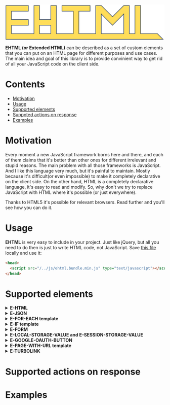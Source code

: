 <img src="https://raw.githubusercontent.com/Guseyn/logos/master/ehtml.svg?sanitize=true">

**EHTML (or Extended HTML)** can be described as a set of custom elements that you can put on an HTML page for different purposes and use cases. The main idea and goal of this library is to provide convinient way to get rid of all your JavaScript code on the client side.

# Contents

- [Motivation](#motivation)
- [Usage](#usage)
- [Supported elements](#supported-elements)
- [Suppoted actions on response](#suppoted-actions-on-response)
- [Examples](#examples)

# Motivation

Every moment a new JavaScript framework borns here and there, and each of them claims that it's better than other ones for different irrelevant and stupid reasons. The main problem with all those frameworks is JavaScript. And I like this language very much, but it's painful to maintain. Mostly because it's difficult(or even impossible) to make it completely declarative on the client side. On the other hand, HTML is a completely declarative language, it's easy to read and modify. So, why don't we try to replace JavaScript with HTML where it's possible (or just everywhere).

Thanks to HTML5 it's possible for relevant browsers. Read further and you'll see how you can do it.

# Usage

**EHTML** is very easy to include in your project. Just like jQuery, but all you need to do then is just to write HTML code, not JavaScript. Save [this file](https://github.com/Guseyn/EHTML/blob/master/ehtml.bundle.min.js) locally and use it:

```html
<head>
  <script src="/../js/ehtml.bundle.min.js" type="text/javascript"></script>
</head>
```

# Supported elements

<details>
  <summary><b>E-HTML</b></summary>

  Sometimes html files can be very big, so why not just split them into different smaller html files and put sort of links to them in the main html file? `e-html` allows you to do that by introducing a module system in HTML.

  So, let's say we have main `articles.html` file

  ```html
    <!DOCTYPE html>
    <html xmlns="http://www.w3.org/1999/xhtml" lang="en">

      <head>
        <link rel="shortcut icon" href="/../images/favicon.ico"/>
        <meta charset="UTF-8">
        <meta name="viewport" content="width=device-width, initial-scale=1">
        <title>e-html</title>
        <link rel="stylesheet" href="/../css/main.css">
        <script src="/../js/ehtml.bundle.min.js" type="text/javascript"></script>
      </head>

      <body class="main">
        <div class="articles">

          <e-html data-src="/../html/first.html"></e-html>
          <e-html data-src="/../html/second.html"></e-html>
          <e-html data-src="/../html/third.html"></e-html>
          <e-html data-src="/../html/fourth.html"></e-html>
          <e-html data-src="/../html/fifth.html"></e-html>
          <e-html data-src="/../html/sixth.html"></e-html>

        </div>
      </body>

    </html>
  ```

  and as you can see, we have 6 `e-html` tags there. And each of them refers to some html file which contains some part of the `article.hmtl`. This tag has only one custom attribute `data-src`, which tells us where exactly the file that we want to include is served.

  And for example, `first.html` would look something like this

  ```html
    <div class="article">
      <!-- some content of the first article -->
    </div>
  ```

  And when you open `articles.html` in a browser, it will be rendered as if you included all the parts in one file:

  ```html
    <!DOCTYPE html>
    <html xmlns="http://www.w3.org/1999/xhtml" lang="en">

      <head>
        <link rel="shortcut icon" href="/../images/favicon.ico"/>
        <meta charset="UTF-8">
        <meta name="viewport" content="width=device-width, initial-scale=1">
        <title>e-html</title>
        <link rel="stylesheet" href="/../css/main.css">
        <script src="/../js/ehtml.bundle.min.js" type="text/javascript"></script>
      </head>

      <body class="main">
        <div class="articles">

          <div class="article">
            <!-- content of the first article -->
          </div>
          <div class="article">
            <!-- content of the second article -->
          </div>
          <div class="article">
            <!-- content of the third article -->
          </div>
          <div class="article">
            <!-- content of the fourth article -->
          </div>
          <div class="article">
            <!-- content of the fith article -->
          </div>
          <div class="article">
            <!-- content of the sixth article -->
          </div>

        </div>
      </body>

    </html>
  ```

  The main benefit of using this element is that you can much more easily modify your big html files. So, instead of having one big html file where you have to find a specific part of it to modify, you can just find a file, which contains this specific part and make changes there.

  Of course, this element make an additional http(s) request for fetching a specific part, but you can always cache the files, so it would not cause any performance issues.
</details>

<details>
  <summary><b>E-JSON</b></summary>

  `e-json` allows you to fetch `json` resource by `GET` request from the server and apply some actions on the response. So, for example, let's say you have an endpoint `/album/{title}`, which returns following response:

  ```json
    title = 'Humbug'
    {
      "title": "Humbug",
      "artist": "Arctic Monkeys",
      "type": "studio album",
      "releaseDate": "19 August 2009",
      "genre": "psychedelic rock, hard rock, stoner rock, desert rock",
      "length": "39:20",
      "label": "Domino",
      "producer": "James Ford, Joshua Homme"
    }
  ```

  Then you can fetch it via `e-json` like in following html code:

  ```html
    <e-json
      data-src="/../album/Humbug"
      data-response-name="albumResponse"
      data-actions-on-response="
        mapObjToElm('${albumResponse.body}', '#album-info');
      "
    >
      <div id="album-info" data-object-name="album">
        <div data-text="Title: ${album.title}"></div>
        <div data-text="Artist: ${album.artist}"></div>
        <div data-text="Type: ${album.type}"></div>
        <div data-text="Release date: ${album.releaseDate}"></div>
        <div data-text="Genre: ${album.genre}"></div>
        <div data-text="Length: ${album.length}"></div>
        <div data-text="Label: ${album.label}"></div>
        <div data-text="Producer: ${album.producer}"></div>
      </div>
    </e-json>
  ```

  So, `e-json` has attributes `data-src` which tells us where from we can fetch `json` response. Attribute `data-response-name` specifies the name that we want to use for the response. It contains `body`, `statusCode` and `headers` properties, so you can use them in the attribute `data-actions-on-response`. In this case we just decided to map `body` of our response to the element with id `album-info`, which also must have attribute `data-object-name`. This attribute specifies the name of the object that we want to map. It's important to mention that you can map object only to an element, which is in `e-json` that provides the object for mapping. More details about actions on response you can find in [this section](#suppoted-actions-on-response).

  If you need some request headers, you can specify them in the attribute `data-request-headers` with format `{ "headerName": "headerValue", ... }`.

  You can also add attributes `data-ajax-icon` and `data-progress-bar` as element selectors for presenting progress of fetching data from server. You can see how to use them in the [examples](#examples).

</details>

<details>
  <summary><b>E-FOR-EACH template</b></summary>

  You can use standard `template` html element with attribute `is="e-for-each"` for iterating some object for mapping to an element. So, let's say you have an endpoint `/album/{title}/songs`, which returns following response:

  ```json
    title = 'Humbug'
    {
      "title": "Humbug",
      "artist": "Arctic Monkeys",
      "songs": [
        { "title": "My Propeller", "length": "3:27" },
        { "title": "Crying Lightning", "length": "3:43" },
        { "title": "Dangerous Animals", "length": "3:30" },
        { "title": "Secret Door", "length": "3:43" },
        { "title": "Potion Approaching", "length": "3:32" },
        { "title": "Fire and the Thud", "length": "3:57" },
        { "title": "Cornerstone", "length": "3:18" },
        { "title": "Dance Little Liar", "length": "4:43" },
        { "title": "Pretty Visitors", "length": "3:40" },
        { "title": "The Jeweller's Hands", "length": "5:42" }
      ]
    }
  ```

  Then your html code would be something like this:

  ```html
    <e-json
      data-src="/../album/Humbug/songs"
      data-response-name="albumResponse"
      data-actions-on-response="
        mapObjToElm('${albumResponse.body}', '#album-info');
      "
    >
      <div id="album-info" data-object-name="album">

        <div data-text="Title: ${album.title}"></div>
        <div data-text="Artist: ${album.artist}"></div>

        <div><b data-text="${album.songs.length} songs:"></b></div>
        <template is="e-for-each" data-list-to-iterate="${album.songs}" data-item-name="song">
          <div class="song-box">
            <div data-text="No. ${song.index}/${album.songs.length}"></div>
            <div data-text="Title: ${song.title}"></div>
            <div data-text="Length: ${song.length}"></div>
          </div>
        </template>

      </div>
    </e-json>
  ```

  So, as you can see it's pretty straightforward: `e-for-each template` has attribute `data-list-to-iterate` where you can specify the list from the mapped object that you want to iterate. And attribute `data-item-name` specifies the name of the item that you want to map to the `template`. You can also use `index` property of the item in the mapping which starts from 1.

  When you open a browser, `template` will be replaced with its `n` times duplicated inner content for each item, where `n` is the length of list that has been iterated:

  ```html
    <e-json
      data-src="/../album/Humbug/songs"
      data-response-name="albumResponse"
      data-actions-on-response="
        mapObjToElm('${albumResponse.body}', '#album-info');
      "
    >
      <div id="album-info" data-object-name="album">

        <div>Title: Humbug</div>
        <div>Artist: Arctic Monkeys</div>

        <div><b>10 songs:</b></div>
        <div class="song-box">
          <div>No. 1/10</div>
          <div>Title: My Propeller</div>
          <div>Length: 3:27</div>
        </div>
        <div class="song-box">
          <div>No. 2/10</div>
          <div>Title: Crying Lightning</div>
          <div>Length: 3:43</div>
        </div>
        <div class="song-box">
          <div>No. 3/10</div>
          <div>Title: Dangerous Animals</div>
          <div>Length: 3:30</div>
        </div>
        <div class="song-box">
          <div>No. 4/10</div>
          <div>Title: Secret Door</div>
          <div>Length: 3:43</div>
        </div>
        <div class="song-box">
          <div>No. 5/10</div>
          <div>Title: Potion Approaching</div>
          <div>Length: 3:32</div>
        </div>
        <div class="song-box">
          <div>No. 6/10</div>
          <div>Title: Fire and the Thud</div>
          <div>Length: 3:57</div>
        </div>
        <div class="song-box">
          <div>No. 7/10</div>
          <div>Title: Cornerstone</div>
          <div>Length: 3:18</div>
        </div>
        <div class="song-box">
          <div>No. 8/10</div>
          <div>Title: Dance Little Liar</div>
          <div>Length: 4:43</div>
        </div>
        <div class="song-box">
          <div>No. 9/10</div>
          <div>Title: Pretty Visitors</div>
          <div>Length: 3:40</div>
        </div>
        <div class="song-box">
          <div>No. 10/10</div>
          <div>Title: The Jeweller's Hands</div>
          <div>Length: 5:42</div>
        </div>

      </div>
    </e-json>
  ```

</details>

<details>
  <summary><b>E-IF template</b></summary>

   This standard `template` html element with attribute `is="e-if"` decides if some particular part of html needs to be displayed or not while mapping some object to an element. So, let's say you have an endpoint `/album/{title}/songs`, which returns following response:

  ```json
    title = 'Humbug'
    {
      "title": "Humbug",
      "artist": "Arctic Monkeys",
      "songs": [
        { "title": "My Propeller", "length": "3:27" },
        { "title": "Crying Lightning", "length": "3:43" },
        { "title": "Dangerous Animals", "length": "3:30" },
        { "title": "Secret Door", "length": "3:43" },
        { "title": "Potion Approaching", "length": "3:32" },
        { "title": "Fire and the Thud", "length": "3:57" },
        { "title": "Cornerstone", "length": "3:18" },
        { "title": "Dance Little Liar", "length": "4:43" },
        { "title": "Pretty Visitors", "length": "3:40" },
        { "title": "The Jeweller's Hands", "length": "5:42" }
      ]
    }
  ```

  And you would like to display only songs that shorter than '3:30' in length. Then your html code would be something like this:

  ```html
    <e-json
      data-src="/../album/Humbug/songs"
      data-response-name="albumResponse"
      data-actions-on-response="
        mapObjToElm('${albumResponse.body}', '#album-info');
      "
    >
      <div id="album-info" data-object-name="album">

        <div data-text="Title: ${album.title}"></div>
        <div data-text="Artist: ${album.artist}"></div>

        <div><b>Songs that shorter than 3:30:</b></div>
        <template is="e-for-each" data-list-to-iterate="${album.songs}" data-item-name="song">

          <template is="e-if"
            data-condition-to-display="${(song.length.split(':')[0] * 60 + song.length.split(':')[1] * 1) <= 210}"
          >
            <div class="song-box">
              <div data-text="No. ${song.index}/${album.songs.length}"></div>
              <div data-text="Title: ${song.title}"></div>
              <div data-text="Length: ${song.length}"></div>
            </div>
          </template>
        
        </template>

      </div>
    </e-json>
  ```

  This element has only one attribute `data-condition-to-display` that specifies a condition whether inner content of the template has to be displayed.

  When you open a browser, you will see:

  ```html
    <e-json
      data-src="/../album/Humbug/songs"
      data-response-name="albumResponse"
      data-actions-on-response="
        mapObjToElm('${albumResponse.body}', '#album-info');
      "
    >
      <div id="album-info" data-object-name="album">

        <div>Title: Humbug</div>
        <div>Artist: Arctic Monkeys</div>

        <div><b>Songs that shorter than 3:30:</b></div>
        <div class="song-box">
          <div>No. 1/10</div>
          <div>Title: My Propeller</div>
          <div>Length: 3:27</div>
        </div>
        <div class="song-box">
          <div>No. 3/10</div>
          <div>Title: Dangerous Animals</div>
          <div>Length: 3:30</div>
        </div>
        <div class="song-box">
          <div>No. 7/10</div>
          <div>Title: Cornerstone</div>
          <div>Length: 3:18</div>
        </div>

      </div>
    </e-json>
  ```

</details>

<details>
  <summary><b>E-FORM</b></summary>

   Custom element `e-form` is a great solution, if you want to send data from your form in JSON format. So, let's say you have an endpoint `/artist/{name}/albums/add` with method 'POST' and expected request body is something like:

  ```json
    name = 'Arctic Monkeys'
    {
      "title": "Humbug",
      "type": "studio album",
      "releaseDate": "19 August 2009",
      "genre": ["psychedelic rock", "hard rock", "stoner rock", "desert rock"],
      "length": "39:20",
      "label": "Domino",
      "producer": "James Ford, Joshua Homme"
    }
  ```

  Then you can make this request with following html code:

  ```html
    <e-form>
      
      Title:
      <input type="text" name="title">
      
      Type:
      <input type="radio" name="type" value="studio album" checked>
      <label for="one">One</label>

      <input type="radio" name="type" value="live album" checked>
      <label for="one">One</label>

      Release date:
      <input type="date" name="releaseDate">

      Genre:
      <input type="checkbox" name="genre" value="psychedelic rock">
      <input type="checkbox" name="genre" value="hard rock">
      <input type="checkbox" name="genre" value="stoner rock">
      <input type="checkbox" name="genre" value="desert rock">

      Total length:
      <input type="time" name="totalLength">

      Producer:
      <input type="text" name="producer">

      <button
        id="send"
        data-request-url="/artist/Arctic_Monkeys/albums/add"
        data-request-method="POST"
        data-request-headers="{}"
        data-ajax-icon="#ajaxIcon"
        data-response-name="savedAlbum"
        onclick="this.form.submit(this)"
        data-actions-on-response="
          logToConsole('response: ', '${savedAlbum}');
        "
      />

      <img id="ajaxIcon" src="/../images/ajax-loader.gif"/>
      
    </e-form>
  ```

  So, like standard `form` element `e-form` can have inputs with different types, selects, radio buttons, checkboxes and textareas. Every item in `e-form` mast have `name` attribute, which will be used as a key in the request body. And `value` of every item is used as a value for corresponding name in the request body.

  This element will be rendered as a standard `form` element with attribute `data-e-form="true"`, but it will send its data as json object. You can do it by attaching events on buttons or other active elements with function: `this.form.submit(this)`, which constructs a request body by the form's items and submits it. Such approach is much better than standard `action` attribute in the `form` tag because you can attach different requests on several active elements using the same form. 

  Also you have to add other information about the request you want to make in the attributes: `data-request-url`, `data-request-method`, `data-request-headers`. You can even add attributes like `data-ajax-icon`, `data-progress-bar` and `data-upload-progress-bar` which can display progress of the request.

  Like for `e-json`, you can do [some actions on response](#suppoted-actions-on-response) with the name that you specify in `data-response-name` attribute. In this case, we just log the response from the request. 

  You can also do validation of your e-forms by attributes: `required`, `pattern`, `data-validation-error-class-for-element`, `data-validation-error-class-for-message-box`, `data-validation-bad-format-error-message` and `data-validation-min-files-number`. More details you can find in the [examples](#examples).

</details>

<details>
  <summary><b>E-LOCAL-STORAGE-VALUE and E-SESSION-STORAGE-VALUE</b></summary>

  For retrieving values from local storage you can use `e-local-storage-value` and use it in a form:

  ```html
    <e-form>
      
      <e-local-storage-value name="jwt" data-key="jwtToken"></e-local-storage-value>

      <button
        id="send"
        data-request-url="/verify"
        data-request-method="POST"
        data-request-headers="{}"
        data-ajax-icon="#ajaxIcon"
        data-response-name="response"
        onclick="this.form.submit(this)"
        data-actions-on-response="
          logToConsole('response: ', '${response}');
        "
      />

      <img id="ajaxIcon" src="/../images/ajax-loader.gif"/>
      
    </e-form>
  ```

  Element `e-local-storage-value` behaves like any input element in the `e-form`: it has attribute `name` which will be used as a key in request body, and value of the `e-local-storage-value` is a value that is stored in the local storage with the key that you specify in the `data-key` attribute.

  So, in this case `e-form` will construct following request body:

  ```json
    {
      "jwt": "some value from local storage with key 'jwtToken' (it's like localStorage.getItem('jwtToken'))" 
    }
  ```

  Element `e-session-storage-value` works in the same way as `e-local-storage-value` but with session storage:

  ```html
    <e-form>
      
      <e-local-session-value name="sessionToken" data-key="token"></e-local-storage-value>

      <button
        id="send"
        data-request-url="/verify/"
        data-request-method="POST"
        data-request-headers="{}"
        data-ajax-icon="#ajaxIcon"
        data-response-name="response"
        onclick="this.form.submit(this)"
        data-actions-on-response="
          logToConsole('response: ', '${response}');
        "
      />

      <img id="ajaxIcon" src="/../images/ajax-loader.gif"/>
      
    </e-form>
  ```

  ```json
    {
      "sessionToken": "some value from session storage with key 'token' (it's like sessionStorage.getItem('token'))" 
    }
  ```

  You can also get items from local and session storages in the attributes of any elements: `some-attr="${localStorage.itemName}"` or `some-attr="${sessionStorage.itemName}"`.

</details>

<details>
  <summary><b>E-GOOGLE-OAUTH-BUTTON</b></summary>

  You can integrate Google Sign-In into your web app just by adding one button:

  ```html
    <e-google-oauth-button
      class="customSignIn"
      data-client-id="8310979471-lvmkisk1b33fjd25pjjqe8v8fa72rq2q.apps.googleusercontent.com"
      data-redirect-url="/../google"
      data-cookiepolicy="single_host_origin"
      data-scope="profile"
      data-request-token-key="googleToken"
      data-response-name="responseWithToken"
      data-actions-on-response="
        saveToLocalStorage('jwt', '${responseWithToken.body.jwt}');
      "
    >
      <span id="google-icon" class="icon"></span>
      <span class="buttonText">Sign in with Google</span>
    </e-google-oauth-button>
  ```

  It will be rendered as a simple button with attribute `data-e-google-oauth-button="true"`. You can configure google oauth with custom attributes: `data-client-id`, `data-redirect-url`, `data-cookiepolicy` and `data-scope`.

  Attribute `data-request-token-key` specifies a key in the request body that you will send to your api after it's been obtained from google endpoint. So, in this case your endpoint with path `/../google`(which you specified in the `data-redirect-url`) would expect request body: `{ "googleToken": "<some token from google>" }`. And let's say your endpoint returns response with **jwt** token that's based on user data, which has been recived by "googleToken". You can use this response in attribute `data-actions-on-response`. For example, in this case we save it to local storage. The name of the response you specify in `data-response-name` like in `e-json` or `e-form`.

  Demo of `e-google-oauth-button` you can find in the [examples](#examples).

</details>

<details>
  <summary><b>E-PAGE-WITH-URL template</b></summary>

  You can define url parameters via template with attribute `is="e-page-with-url"`:

  ```html
    <body>
      <template is="e-page-with-url" data-url-pattern="/album/{title}">
        <!-- content -->
      </template>
    </body>
  ```

  Or for example:

  ```html
    <body>
      <template is="e-page-with-url" data-url-pattern="/artists?search={query}">
        <!-- content -->
      </e-page-with-url>
    </body>
  ```

  You can get url parameters in any attributes of any elements via `urlParams` object: `some-attr="${urlParams.someValue}"`. It's important to place `e-page-with-url` in the beginning of `<body>` with all elements that use `urlParams` inside of it:

  ```html
    <body>
      <template is="e-page-with-url" data-url-pattern="/album/{title}">
        
        <div data-text="Album title: ${urlParams.title}"></div>

      </template>
    </body>
  ```

  So, for example, when you open url `http://0.0.0.0:8000/album/Humbug` in a browser, you would see:

  ```html
    <body>
        
      <div>Album title: Humbug</div>

    </body>
  ```

  Element `e-page-with-url` is a template because we have to initialize `urlParams` before we render all elements that use them. 

  More details you can find in the [examples](#examples).

</details>

<details>
  <summary><b>E-TURBOLINK</b></summary>

  **EHTML** supports [turbolinks](https://github.com/turbolinks/turbolinks) via `e-turbolink`. The main difference from classic turbolinks is that `e-tubolink` does not merge `<head>` from the page it fetches. The idea behind this decision was that it would make rendered html code much cleaner(but this decision is still discussable).

  ```html
    <e-turbolink data-href="/../html/next.html" data-ajax-favicon="/../images/ajax-loader.gif">next page</e-turbolink>
  ```

  `e-turbolink` will be rendered as a simple link `<a>` with attribute `data-e-turbolink="true"`. When you click on a `e-turbolink`, it fetches a page which is served with the path that you specify in the attribute `data-href`, extracts `<body>` from there and swaps it with current `<body>`. Also it saves history, so you can use Reload, Back and Forward buttons in the browser.

  As `e-turbolink` does not merge `<head>`, you have to design it in a way so it would work for every page, that you want to "turbolink" there.

  Also you can specify ajax favicon via attribute `data-ajax-favicon`, but it probably would not work for Chrome, as it does not support `gif` format in the favicons.

  But you can use progress bars instad via `data-with-progress-bar`:

  ```html
    <e-turbolink data-href="/../html/next.html" data-with-progress-bar="progress-bar">next page</e-turbolink>
  ```
  where value of this attribute is a css class:

  ```css
    .progress-bar {
      width: 100%;
    }
  ```

  You can also specify a place for the progress bar via attribute `data-progress-bar-place`, by default it's `body`.

  Demo of `e-turbolink` you can find in the [examples](#examples).

</details>

# Supported actions on response

# Examples
